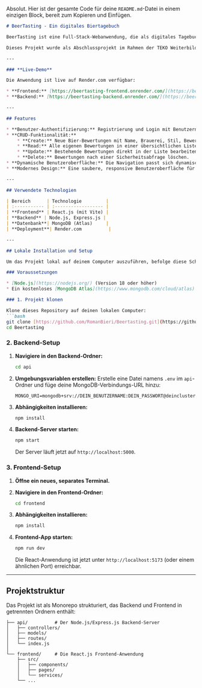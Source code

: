 Absolut. Hier ist der gesamte Code für deine `README.md`-Datei in einem einzigen Block, bereit zum Kopieren und Einfügen.

````markdown
# BeerTasting - Ein digitales Biertagebuch

BeerTasting ist eine Full-Stack-Webanwendung, die als digitales Tagebuch für Bierliebhaber dient. Benutzer können sich registrieren, einloggen und ihre Bier-Verkostungen verwalten, indem sie Bewertungen erstellen, ansehen, bearbeiten und löschen.

Dieses Projekt wurde als Abschlussprojekt im Rahmen der TEKO Weiterbildung mit dem MERN-Stack entwickelt.

---

### **Live-Demo**

Die Anwendung ist live auf Render.com verfügbar:

* **Frontend:** [https://beertasting-frontend.onrender.com/](https://beertasting-frontend.onrender.com/)
* **Backend:** [https://beertasting-backend.onrender.com/](https://beertasting-backend.onrender.com/)

---

## Features

* **Benutzer-Authentifizierung:** Registrierung und Login mit Benutzername und Passwort.
* **CRUD-Funktionalität:**
    * **Create:** Neue Bier-Bewertungen mit Name, Brauerei, Stil, Bewertung und Kommentar hinzufügen.
    * **Read:** Alle eigenen Bewertungen in einer übersichtlichen Liste anzeigen.
    * **Update:** Bestehende Bewertungen direkt in der Liste bearbeiten ("in-place editing").
    * **Delete:** Bewertungen nach einer Sicherheitsabfrage löschen.
* **Dynamische Benutzeroberfläche:** Die Navigation passt sich dynamisch an, je nachdem, ob ein Benutzer eingeloggt ist oder nicht.
* **Modernes Design:** Eine saubere, responsive Benutzeroberfläche für eine angenehme User Experience.

---

## Verwendete Technologien

| Bereich      | Technologie         |
| :----------- | :------------------ |
| **Frontend** | React.js (mit Vite) |
| **Backend** | Node.js, Express.js |
| **Datenbank**| MongoDB (Atlas)     |
| **Deployment**| Render.com          |

---

## Lokale Installation und Setup

Um das Projekt lokal auf deinem Computer auszuführen, befolge diese Schritte.

### Voraussetzungen

* [Node.js](https://nodejs.org/) (Version 18 oder höher)
* Ein kostenloses [MongoDB Atlas](https://www.mongodb.com/cloud/atlas) Konto für die Datenbank.

### 1. Projekt klonen

Klone dieses Repository auf deinen lokalen Computer:
```bash
git clone [https://github.com/RomanBieri/Beertasting.git](https://github.com/RomanBieri/Beertasting.git)
cd Beertasting
````

### 2\. Backend-Setup

1.  **Navigiere in den Backend-Ordner:**

    ```bash
    cd api
    ```

2.  **Umgebungsvariablen erstellen:**
    Erstelle eine Datei namens `.env` im `api`-Ordner und füge deine MongoDB-Verbindungs-URL hinzu:

    ```
    MONGO_URI=mongodb+srv://DEIN_BENUTZERNAME:DEIN_PASSWORT@deincluster...
    ```

3.  **Abhängigkeiten installieren:**

    ```bash
    npm install
    ```

4.  **Backend-Server starten:**

    ```bash
    npm start
    ```

    Der Server läuft jetzt auf `http://localhost:5000`.

### 3\. Frontend-Setup

1.  **Öffne ein neues, separates Terminal.**

2.  **Navigiere in den Frontend-Ordner:**

    ```bash
    cd frontend
    ```

3.  **Abhängigkeiten installieren:**

    ```bash
    npm install
    ```

4.  **Frontend-App starten:**

    ```bash
    npm run dev
    ```

    Die React-Anwendung ist jetzt unter `http://localhost:5173` (oder einem ähnlichen Port) erreichbar.

-----

## Projektstruktur

Das Projekt ist als Monorepo strukturiert, das Backend und Frontend in getrennten Ordnern enthält:

```
├── api/          # Der Node.js/Express.js Backend-Server
│   ├── controllers/
│   ├── models/
│   ├── routes/
│   └── index.js
│
└── frontend/     # Die React.js Frontend-Anwendung
    ├── src/
    │   ├── components/
    │   ├── pages/
    │   └── services/
    └── ...
```

```
```

